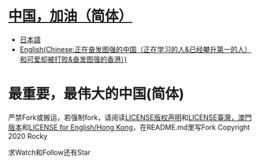 # [中国，加油（简体）](README.md) 
- [日本語](README-ja.md)  
- [English(Chinese:正在奋发图强的中国（正在学习的人&已经攀升第一的人）和可爱却被打败&奋发图强的香港）)](README-en.md)

# 最重要，最伟大的中国(简体)
严禁Fork或搬运，若强制fork，请阅读[LICENSE版权声明](LICENSE)和[LICENSE臺灣，澳門版本](LICENSE-tw)和[LICENSE for English/Hong Kong](LICENSE-English)，在README.md里写Fork Copyright 2020 Rocky

求Watch和Follow还有Star

